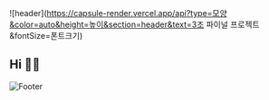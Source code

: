 ![header](https://capsule-render.vercel.app/api?type=모양&color=auto&height=높이&section=header&text=3조 파이널 프로젝트&fontSize=폰트크기)

## Hi 👋😋





















![Footer](https://capsule-render.vercel.app/api?type=waving&color=auto&height=200&section=footer)
